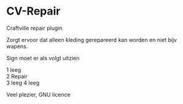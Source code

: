 # CV-Repair
Craftville repair plugin

Zorgt ervoor dat alleen kleding gerepareerd kan worden en niet bijv wapens.

Sign moet er als volgt uitzien

1 leeg                     
2 Repair          
3 leeg
4 leeg                     

Veel plezier, GNU licence
